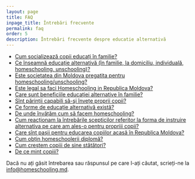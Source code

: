 ```yaml
---
layout: page
title: FAQ
inpage_title: Întrebări frecvente
permalink: faq
order: 5
description: Întrebări frecvente despre educatie alternativă
---
```


* [Cum socializează copii educați în familie?](/socializare)
* [Ce înseamnă educație alternativă (în familie, la domiciliu, individuală,
homeschooling, unschooling)?](/educatie-alternativa)
* [Este societatea din Moldova pregatita pentru
homeschooling/unschooling?](/vom-fi-gata-peste-50-de-ani)
* [Este legal sa faci Homeschooling in Republica Moldova?](/homeschoolingul-este-legal)
* [Care sunt beneficiile educației alternative în familie?](/beneficii)
* [Sînt părinții capabili să-şi învețe proprii copii?](/parintii-isi-pot-educa-copiii)
* [Ce forme de educație alternativă există?](/forme)
* [De unde învățăm cum să facem homeschooling?](/de-unde-invatam)
* [Cum reacționam la întrebările scepticilor referitor la forma de instruire alternativa pe care am ales-o pentru propriii copii?](/cum-raspundem)
* [Care sînt pașii pentru educarea copiilor acasă în Republica Moldova?](/pasi)
* [Cum obțin homeschoolerii diplomă?](/diploma)
* [Cum creștem copiii de sine stătători?](/cum)
* [De ce mint copiii?](/minciuna)

Dacă nu ați găsit întrebarea sau răspunsul pe care l-ați căutat, scrieți-ne la
[info@homeschooling.md](mailto:info@homeschooling.md).
